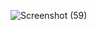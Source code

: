 
![Screenshot (59)](https://github.com/user-attachments/assets/ed47a68c-d7a1-4f8f-b040-bce8a3d0e730)

